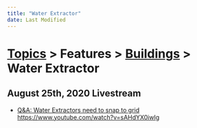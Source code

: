 ```yaml
---
title: "Water Extractor"
date: Last Modified
---
```

# [Topics](../../../topics.md) > Features > [Buildings](../../../topics/features/buildings.md) > Water Extractor

## August 25th, 2020 Livestream
* [Q&A: Water Extractors need to snap to grid](../../../transcriptions/yt-sAHdYX0iwIg.md) https://www.youtube.com/watch?v=sAHdYX0iwIg
